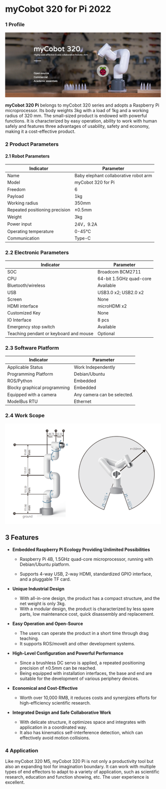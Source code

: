 myCobot 320 for Pi 2022
==============

### 1 Profile

![image-20220524154701032](../../resourse/2-serialproduct/320Pi.jpg)

**myCobot 320 Pi** belongs to myCobot 320 series and adopts a Raspberry Pi microprocessor. Its body weights 3kg with a load of 1kg and a working radius of 320 mm. The small-sized product is endowed with powerful functions. It is characterized by easy operation, ability to work with human safely and features three advantages of usability, safety and economy, making it a cost-effective product.

### 2 Product Parameters

#### 2.1 Robot Parameters

| Indicator                      | Parameter                  |
| ------------ | ----------------- |
| Name                           | Baby elephant collaborative robot arm |
| Model                          | myCobot 320 for Pi                       |
| Freedom                        | 6                           |
| Payload                        | 1kg                           |
| Working radius                 | 350mm                         |
| Repeated positioning precision | ±0.5mm                           |
| Weight                         | 3kg                            |
| Power input                    | 24V，9.2A                      |
| Operating temperature          | 0-45℃                        |
| Communication                  | Type-C                       |

### 2.2 Electronic Parameters

| Indicator                              | Parameter |
| ---------------- | -------------------- |
| SOC                                    | Broadcom BCM2711          |
| CPU                                    | 64-bit 1.5GHz quad-core |
| Bluetooth/wireless                     | Available          |
| USB                                    | USB3.0 x2; USB2.0 x2          |
| Screen                        | None          |
| HDMI interface                         | microHDMI x2          |
| Customized Key                       | None          |
| IO Interface                          | 8 pcs     |
| Emergency stop switch                  | Available |
| Teaching pendant or keyboard and mouse | Optional  |

### 2.3 Software Platform

| Indicator                    | Parameter                   |
| ---------------- | -------------------- |
| Applicable Status          | Work Independently         |
| Programming Platform        | Debian/Ubuntu               |
| ROS/Python                   | Embedded                    |
| Blocky graphical programming | Embedded                    |
| Equipped with a camera       | Any camera can be selected. |
| ModelBus RTU                 | Ethernet                    |

### 2.4 Work Scope

![320work](../../resourse/2-serialproduct/320work.png)

## 3  Features

* **Embedded Raspberry Pi Ecology Providing Unlimited Possibilities**

  -   Raspberry Pi 4B, 1.5GHz quad-core microprocessor, running with Debian/Ubuntu platform.

  -   Supports 4-way USB, 2-way HDMI, standardized GPIO interface, and a pluggable TF card.

-   **Unique Industrial Design**
    -   With all-in-one design, the product has a compact structure, and the net weight is only 3kg.
    -   With a modular design, the product is characterized by less spare parts, low maintenance cost, quick disassembly and replacement.

-   **Easy Operation and Open-Source**
    -   The users can operate the product in a short time through drag teaching.
    -   It supports ROS/moveIt and other development systems.

-   **High-Level Configuration and Powerful Performance**
    -   Since a brushless DC servo is applied, a repeated positioning precision of ±0.5mm can be reached.
    -   Being equipped with installation interfaces, the base and end are suitable for the development of various periphery devices.

-   **Economical and Cost-Effective**
    -   Worth over 10,000 RMB, it reduces costs and synergizes efforts for high-efficiency scientific research.

-   **Integrated Design and Safe Collaborative Work**
    -   With delicate structure, it optimizes space and integrates with application in a coordinated way.
    -   It also has kinematics self-interference detection, which can effectively avoid motion collisions.

### 4  Application

Like myCobot 320 M5, myCobot 320 Pi is not only a productivity tool but also an expanding tool for imagination boundary. It can work with multiple types of end effectors to adapt to a variety of application, such as scientific research, education and function showing, etc. The user experience is excellent.
